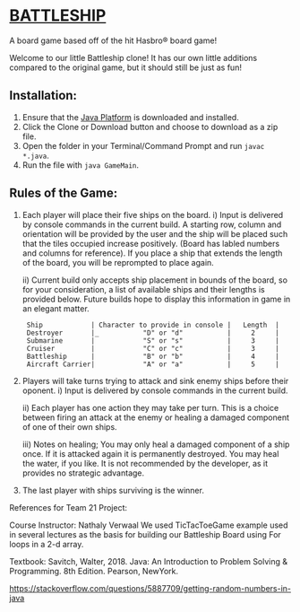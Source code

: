 # [BATTLESHIP](https://github.com/karienal/battleship) 
A board game based off of the hit Hasbro® board game!

Welcome to our little Battleship clone! It has our own little additions compared to the original game, but it should still be just as fun! 

## Installation:
  1. Ensure that the [Java Platform](https://www.oracle.com/technetwork/java/javase/downloads/index.html) is downloaded and installed.
  2. Click the Clone or Download button and choose to download as a zip file.
  3. Open the folder in your Terminal/Command Prompt and run ```javac *.java```.
  4. Run the file with ```java GameMain```.

## Rules of the Game:
1. Each player will place their five ships on the board.
   i) Input is delivered by console commands in the current build. A starting row, column  and orientation will be provided by the user
       and the ship will be placed such that the tiles occupied increase positively. (Board has labled numbers and columns for 
       reference). If you place a ship that extends the length of the board, you will be reprompted to place again.
       
   ii) Current build only accepts ship placement in bounds of the board, so for your consideration, a list of available ships and their
        lengths is provided below. Future builds hope to display this information in game in an elegant matter.
        
        Ship            | Character to provide in console |   Length  |
        Destroyer       |_           "D" or "d"           |     2     |
        Submarine       |            "S" or "s"           |     3     |
        Cruiser         |            "C" or "c"           |     3     |
        Battleship      |            "B" or "b"           |     4     |
        Aircraft Carrier|            "A" or "a"           |     5     |
           
   
2. Players will take turns trying to attack and sink enemy ships before their oponent.
    i) Input is delivered by console commands in the current build.

    ii) Each player has one action they may take per turn. This is a choice between firing an attack at the enemy or healing a damaged 
       component of one of their own ships.
       
    iii) Notes on healing; You may only heal a damaged component of a ship once. If it is attacked again it is permanently destroyed.
                           You may heal the water, if you like. It is not recommended by the developer, as it provides no strategic                                advantage.
                          
3. The last player with ships surviving is the winner.




References for Team 21 Project:

Course Instructor: Nathaly Verwaal 
We used TicTacToeGame example used in several lectures as the basis for building our Battleship Board using For loops in a 2-d array.


Textbook: Savitch, Walter, 2018. Java: An Introduction to Problem Solving & Programming. 8th Edition. Pearson, NewYork.


https://stackoverflow.com/questions/5887709/getting-random-numbers-in-java
